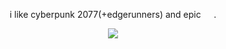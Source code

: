 <p align=center> i like cyberpunk 2077(+edgerunners) and epic⠀⠀. <p align=center>


<p align="center">
  <img src="https://i.pinimg.com/736x/48/c3/0f/48c30fb8ec7ee3e49f95c1ea58433673.jpg"/>
</p>

